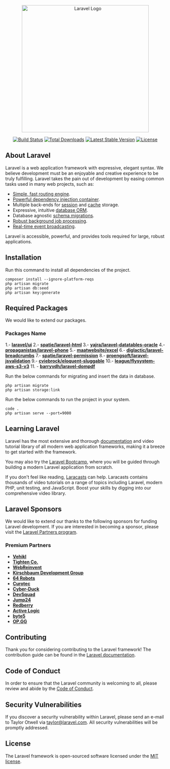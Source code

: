 <p align="center"><a href="https://laravel.com" target="_blank"><img src="https://raw.githubusercontent.com/laravel/art/master/logo-lockup/5%20SVG/2%20CMYK/1%20Full%20Color/laravel-logolockup-cmyk-red.svg" width="400" alt="Laravel Logo"></a></p>

<p align="center">
<a href="https://github.com/laravel/framework/actions"><img src="https://github.com/laravel/framework/workflows/tests/badge.svg" alt="Build Status"></a>
<a href="https://packagist.org/packages/laravel/framework"><img src="https://img.shields.io/packagist/dt/laravel/framework" alt="Total Downloads"></a>
<a href="https://packagist.org/packages/laravel/framework"><img src="https://img.shields.io/packagist/v/laravel/framework" alt="Latest Stable Version"></a>
<a href="https://packagist.org/packages/laravel/framework"><img src="https://img.shields.io/packagist/l/laravel/framework" alt="License"></a>
</p>

## About Laravel

Laravel is a web application framework with expressive, elegant syntax. We believe development must be an enjoyable and creative experience to be truly fulfilling. Laravel takes the pain out of development by easing common tasks used in many web projects, such as:

- [Simple, fast routing engine](https://laravel.com/docs/routing).
- [Powerful dependency injection container](https://laravel.com/docs/container).
- Multiple back-ends for [session](https://laravel.com/docs/session) and [cache](https://laravel.com/docs/cache) storage.
- Expressive, intuitive [database ORM](https://laravel.com/docs/eloquent).
- Database agnostic [schema migrations](https://laravel.com/docs/migrations).
- [Robust background job processing](https://laravel.com/docs/queues).
- [Real-time event broadcasting](https://laravel.com/docs/broadcasting).

Laravel is accessible, powerful, and provides tools required for large, robust applications.

## Installation

Run this command to install all dependencies of the project.

```shell
composer install --ignore-platform-reqs
php artisan migrate
php artisan db:seed
php artisan key:generate
```

## Required Packages

We would like to extend our packages.

### Packages Name

1.- **[laravel/ui](https://github.com/laravel/ui)**
2.- **[spatie/laravel-html](https://github.com/spatie/laravel-html)**
3.- **[yajra/laravel-datatables-oracle](https://github.com/yajra/laravel-datatables)**
4.- **[propaganistas/laravel-phone](https://github.com/Propaganistas/Laravel-Phone)**
5.- **[maatwebsite/excel](https://docs.laravel-excel.com/)**
6.- **[diglactic/laravel-breadcrumbs](https://github.com/diglactic/laravel-breadcrumbs)**
7.- **[spatie/laravel-permission](https://github.com/spatie/laravel-permission)**
8.- **[proengsoft/laravel-jsvalidation](https://github.com/proengsoft/laravel-jsvalidation)**
9.- **[cviebrock/eloquent-sluggable](https://github.com/cviebrock/eloquent-sluggable)**
10.- **[league/flysystem-aws-s3-v3](https://github.com/thephpleague/flysystem-aws-s3-v3)**
11. - **[barryvdh/laravel-dompdf](https://packagist.org/packages/mpdf/mpdf)**
<!-- - **[Tighten](https)** -->

Run the below commands for migrating and insert the data in database.

```shell
php artisan migrate
php artisan storage:link
```

Run the below commands to run the project in your system.

```shell
code .
php artisan serve --port=9000
```

<!-- ## Contributing
- **[Azad Singh Gahlot](https://github.com/azadrajsingh)**
Thank you for contributing to the Laravel-11-Common-Setup Project! -->

## Learning Laravel

Laravel has the most extensive and thorough [documentation](https://laravel.com/docs) and video tutorial library of all modern web application frameworks, making it a breeze to get started with the framework.

You may also try the [Laravel Bootcamp](https://bootcamp.laravel.com), where you will be guided through building a modern Laravel application from scratch.

If you don't feel like reading, [Laracasts](https://laracasts.com) can help. Laracasts contains thousands of video tutorials on a range of topics including Laravel, modern PHP, unit testing, and JavaScript. Boost your skills by digging into our comprehensive video library.

## Laravel Sponsors

We would like to extend our thanks to the following sponsors for funding Laravel development. If you are interested in becoming a sponsor, please visit the [Laravel Partners program](https://partners.laravel.com).

### Premium Partners

- **[Vehikl](https://vehikl.com/)**
- **[Tighten Co.](https://tighten.co)**
- **[WebReinvent](https://webreinvent.com/)**
- **[Kirschbaum Development Group](https://kirschbaumdevelopment.com)**
- **[64 Robots](https://64robots.com)**
- **[Curotec](https://www.curotec.com/services/technologies/laravel/)**
- **[Cyber-Duck](https://cyber-duck.co.uk)**
- **[DevSquad](https://devsquad.com/hire-laravel-developers)**
- **[Jump24](https://jump24.co.uk)**
- **[Redberry](https://redberry.international/laravel/)**
- **[Active Logic](https://activelogic.com)**
- **[byte5](https://byte5.de)**
- **[OP.GG](https://op.gg)**

## Contributing

Thank you for considering contributing to the Laravel framework! The contribution guide can be found in the [Laravel documentation](https://laravel.com/docs/contributions).

## Code of Conduct

In order to ensure that the Laravel community is welcoming to all, please review and abide by the [Code of Conduct](https://laravel.com/docs/contributions#code-of-conduct).

## Security Vulnerabilities

If you discover a security vulnerability within Laravel, please send an e-mail to Taylor Otwell via [taylor@laravel.com](mailto:taylor@laravel.com). All security vulnerabilities will be promptly addressed.

## License

The Laravel framework is open-sourced software licensed under the [MIT license](https://opensource.org/licenses/MIT).
